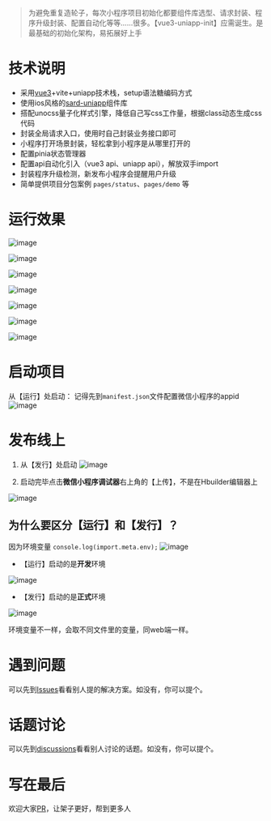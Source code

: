 > 为避免重复造轮子，每次小程序项目初始化都要组件库选型、请求封装、程序升级封装、配置自动化等等......很多。【vue3-uniapp-init】应需诞生。是最基础的初始化架构，易拓展好上手



# 技术说明

- 采用[vue3](https://cn.vuejs.org/)+vite+uniapp技术栈，setup语法糖编码方式
- 使用ios风格的[sard-uniapp](https://sutras.gitee.io/sard-uniapp-docs/#/)组件库
- 搭配unocss量子化样式引擎，降低自己写css工作量，根据class动态生成css代码
- 封装全局请求入口，使用时自己封装业务接口即可
- 小程序打开场景封装，轻松拿到小程序是从哪里打开的
- 配置pinia状态管理器
- 配置api自动化引入（vue3 api、uniapp api），解放双手import
- 封装程序升级检测，新发布小程序会提醒用户升级
- 简单提供项目分包案例 `pages/status`、`pages/demo` 等



# 运行效果

![image](https://github.com/user-attachments/assets/02b574c0-c787-401f-9f49-d4ec7dd19b7c)


![image](https://github.com/user-attachments/assets/b0901b0b-4ba1-468e-b5ed-d3bbe9fff6f7)



![image](https://github.com/user-attachments/assets/f6932263-4118-4f10-a5d8-652a082b20a8)



![image](https://github.com/user-attachments/assets/a2c32918-22ee-40fb-9b36-ac85c450a909)



![image](https://github.com/user-attachments/assets/4e671ce9-0afa-4098-8764-7e590ad8e94a)



![image](https://github.com/user-attachments/assets/bcbe93be-df3f-495d-ae55-4f24d004caaf)


![image](https://github.com/user-attachments/assets/cff2c0f7-3b2d-401e-9e9c-b1cee9f8fce3)















# 启动项目

从【运行】处启动：
记得先到`manifest.json`文件配置微信小程序的appid
![image](https://github.com/user-attachments/assets/af2086fc-f720-42e3-941b-5fc3571cfd00)




# 发布线上

1. 从【发行】处启动
![image](https://github.com/user-attachments/assets/4beb0c43-64d7-4174-aeab-a795a3236b1c)





2. 启动完毕点击**微信小程序调试器**右上角的【上传】，不是在Hbuilder编辑器上

![image](https://github.com/user-attachments/assets/77ed1a7d-62a1-48bc-80a0-6d5f6756d5ed)




## 为什么要区分【运行】和【发行】？

因为环境变量 ` console.log(import.meta.env); `
![image](https://github.com/user-attachments/assets/dc39bfcb-1a3d-4fe8-b8a3-69dd2df5a6f6)





- 【运行】启动的是**开发**环境

![image](https://github.com/user-attachments/assets/1b5e20e7-8c0d-4022-a04f-6608a86f6363)




- 【发行】启动的是**正式**环境

![image](https://github.com/user-attachments/assets/f2a5015a-3bc2-43de-9a8c-ae83abea103b)


环境变量不一样，会取不同文件里的变量，同web端一样。



# 遇到问题

可以先到[Issues](https://github.com/open-frame/uniapp-init/issues)看看别人提的解决方案。如没有，你可以提个。



# 话题讨论

可以先到[discussions](https://github.com/open-frame/uniapp-init/discussions)看看别人讨论的话题。如没有，你可以提个。





# 写在最后

欢迎大家[PR](https://github.com/open-frame/uniapp-init/pulls)，让架子更好，帮到更多人



